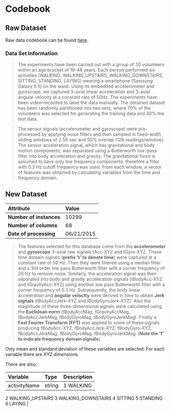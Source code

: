 # Codebook

## Raw Dataset

Raw data codebook can be found [here](http://archive.ics.uci.edu/ml/datasets/Human+Activity+Recognition+Using+Smartphones).

### Data Set Information

> The experiments have been carried out with a group of 30 volunteers within an age bracket of 19-48 years. Each person performed six activities (WALKING, WALKING_UPSTAIRS, WALKING_DOWNSTAIRS, SITTING, STANDING, LAYING) wearing a smartphone (Samsung Galaxy S II) on the waist. Using its embedded accelerometer and gyroscope, we captured 3-axial linear acceleration and 3-axial angular velocity at a constant rate of 50Hz. The experiments have been video-recorded to label the data manually. The obtained dataset has been randomly partitioned into two sets, where 70% of the volunteers was selected for generating the training data and 30% the test data. 

> The sensor signals (accelerometer and gyroscope) were pre-processed by applying noise filters and then sampled in fixed-width sliding windows of 2.56 sec and 50% overlap (128 readings/window). The sensor acceleration signal, which has gravitational and body motion components, was separated using a Butterworth low-pass filter into body acceleration and gravity. The gravitational force is assumed to have only low frequency components, therefore a filter with 0.3 Hz cutoff frequency was used. From each window, a vector of features was obtained by calculating variables from the time and frequency domain.

## New Dataset

| Attribute           | Value |
|:---------------------|:---------|
| **Number of instances** | 10299 |
| **Number of columns**  | 68 |
| **Date of processing** | 06/21/2015 |

> The features selected for this database come from the **accelerometer** and **gyroscope** 3-axial raw signals tAcc-XYZ and tGyro-XYZ. These time domain signals (**prefix 't' to denote time**) were captured at a constant rate of 50 Hz. Then they were filtered using a median filter and a 3rd order low pass Butterworth filter with a corner frequency of 20 Hz to remove noise. Similarly, the acceleration signal was then separated into body and gravity acceleration signals (tBodyAcc-XYZ and tGravityAcc-XYZ) using another low pass Butterworth filter with a corner frequency of 0.3 Hz. 
> Subsequently, the body linear acceleration and **angular velocity** were derived in time to obtain **Jerk signals** (tBodyAccJerk-XYZ and tBodyGyroJerk-XYZ). Also the magnitude of these three-dimensional signals were calculated using the **Euclidean norm** (tBodyAccMag, tGravityAccMag, tBodyAccJerkMag, tBodyGyroMag, tBodyGyroJerkMag). 
> Finally a **Fast Fourier Transform (FFT)** was applied to some of these signals producing fBodyAcc-XYZ, fBodyAccJerk-XYZ, fBodyGyro-XYZ, fBodyAccJerkMag, fBodyGyroMag, fBodyGyroJerkMag. (**Note the 'f' to indicate frequency domain signals**). 

Only mean and standard deviation of these variables are selected. For each variable there are XYZ dimensions.

There are also;

| Variable           | Type   | Description |
|:--------------------|:---------|:----------------|
| activityName   | string  | 1 WALKING
2 WALKING_UPSTAIRS
3 WALKING_DOWNSTAIRS
4 SITTING
5 STANDING
6 LAYING |
